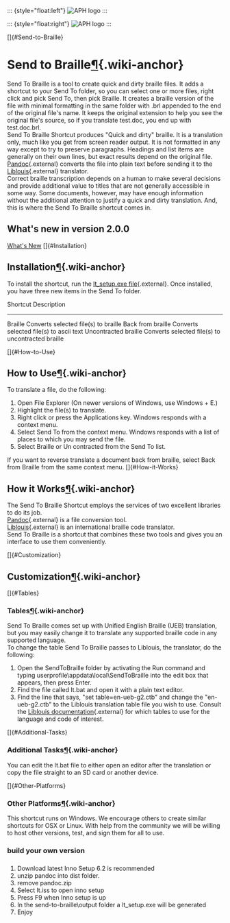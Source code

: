 ::: {style="float:left"}
![APH logo](https://tech.aph.org/lt/lt_image/aph_72.png)
:::

::: {style="float:right"}
![APH logo](https://tech.aph.org/lt/lt_image/aph_72.png)
:::

[]{#Send-to-Braille}

Send to Braille[¶](#Send-to-Braille){.wiki-anchor}
==================================================

Send To Braille is a tool to create quick and dirty braille files. It
adds a shortcut to your Send To folder, so you can select one or more
files, right click and pick Send To, then pick Braille. It creates a
braille version of the file with minimal formatting in the same folder
with .brl appended to the end of the original file\'s name. It keeps the
original extension to help you see the original file\'s source, so if
you translate test.doc, you end up with test.doc.brl.\
Send To Braille Shortcut produces \"Quick and dirty\" braille. It is a
translation only, much like you get from screen reader output. It is not
formatted in any way except to try to preserve paragraphs. Headings and
list items are generally on their own lines, but exact results depend on
the original file. [Pandoc](https://www.pandoc.org){.external} converts
the file into plain text before sending it to the
[Liblouis](https://www.liblouis.org){.external} translator.\
Correct braille transcription depends on a human to make several
decisions and provide additional value to titles that are not generally
accessible in some way. Some documents, however, may have enough
information without the additional attention to justify a quick and
dirty translation. And, this is where the Send To Braille shortcut comes
in.

What\'s new in version 2.0.0
----------------------------

<div>

[What\'s New](lt_new.htm) []{#Installation}

Installation[¶](#Installation){.wiki-anchor}
--------------------------------------------

To install the shortcut, run the [lt\_setup.exe
file](https://tech.aph.org/lt_setup.exe){.external}. Once installed, you
have three new items in the Send To folder.

  Shortcut               Description
  ---------------------- ---------------------------------------------------
  Braille                Converts selected file(s) to braille
  Back from braille      Converts selected file(s) to ascii text
  Uncontracted braille   Converts selected file(s) to uncontracted braille

[]{#How-to-Use}

How to Use[¶](#How-to-Use){.wiki-anchor}
----------------------------------------

To translate a file, do the following:

1.  Open File Explorer (On newer versions of Windows, use Windows + E.)
2.  Highlight the file(s) to translate.
3.  Right click or press the Applications key. Windows responds with a
    context menu.
4.  Select Send To from the context menu. Windows responds with a list
    of places to which you may send the file.
5.  Select Braille or Un contracted from the Send To list.

If you want to reverse translate a document back from braille, select
Back from Braille from the same context menu. []{#How-it-Works}

How it Works[¶](#How-it-Works){.wiki-anchor}
--------------------------------------------

The Send To Braille Shortcut employs the services of two excellent
libraries to do its job.\
[Pandoc](https://pandoc.org){.external} is a file conversion tool.\
[Liblouis](https://liblouis.org){.external} is an international braille
code translator.\
Send To Braille is a shortcut that combines these two tools and gives
you an interface to use them conveniently.

[]{#Customization}

Customization[¶](#Customization){.wiki-anchor}
----------------------------------------------

[]{#Tables}

### Tables[¶](#Tables){.wiki-anchor}

Send To Braille comes set up with Unified English Braille (UEB)
translation, but you may easily change it to translate any supported
braille code in any supported language.\
To change the table Send To Braille passes to Liblouis, the translator,
do the following:

1.  Open the SendToBraille folder by activating the Run command and
    typing userprofile\\appdata\\local\\SendToBraille into the edit box
    that appears, then press Enter.
2.  Find the file called lt.bat and open it with a plain text editor.
3.  Find the line that says, \"set table=en-ueb-g2.ctb\" and change the
    \"en-ueb-g2.ctb\" to the Liblouis translation table file you wish to
    use. Consult the [Liblouis
    documentation](https://liblouis.org/documentation/liblouis.html#Overview){.external}
    for which tables to use for the language and code of interest.

[]{#Additional-Tasks}

### Additional Tasks[¶](#Additional-Tasks){.wiki-anchor}

You can edit the lt.bat file to either open an editor after the
translation or copy the file straight to an SD card or another device.

[]{#Other-Platforms}

### Other Platforms[¶](#Other-Platforms){.wiki-anchor}

This shortcut runs on Windows. We encourage others to create similar
shortcuts for OSX or Linux. With help from the community we will be
willing to host other versions, test, and sign them for all to use.

### build your own version

### 

1.  Download latest Inno Setup 6.2 is recommended
2.  unzip pandoc into dist folder.
3.  remove pandoc.zip
4.  Select lt.iss to open inno setup
5.  Press F9 when Inno setup is up
6.  In the send-to-braille\\output folder a lt\_setup.exe will be
    generated
7.  Enjoy

</div>
